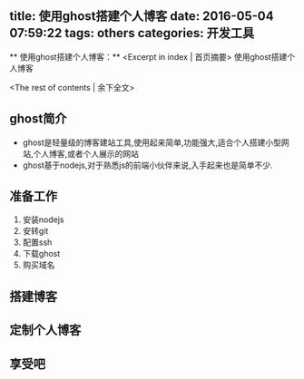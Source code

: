 title: 使用ghost搭建个人博客
date: 2016-05-04 07:59:22
tags: others
categories: 开发工具
---
** 使用ghost搭建个人博客：** <Excerpt in index | 首页摘要>
	使用ghost搭建个人博客
<!-- more -->
<The rest of contents | 余下全文>

## ghost简介
- ghost是轻量级的博客建站工具,使用起来简单,功能强大,适合个人搭建小型网站,个人博客,或者个人展示的网站
- ghost基于nodejs,对于熟悉js的前端小伙伴来说,入手起来也是简单不少.

## 准备工作
1. 安装nodejs
2. 安转git
3. 配置ssh
4. 下载ghost
3. 购买域名

## 搭建博客

## 定制个人博客

## 享受吧
